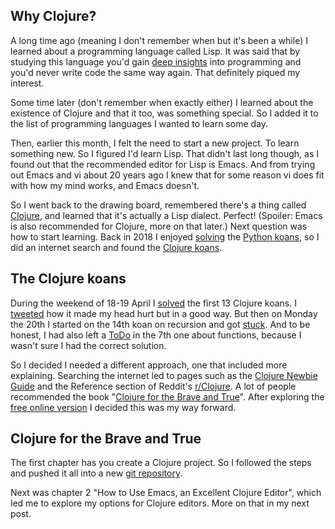 <!--
.. title: (clj 0) Diving straight in with some koans
.. slug: clj0-diving-straight-in
.. date: 2020-04-27 21:00:15 UTC+02:00
.. tags: clojure, koans, brave-true
.. category: clojure
.. link: 
.. description: 
.. type: text
-->

## Why Clojure?

A long time ago (meaning I don't remember when but it's been a while) I learned about a programming language called Lisp. It was said that by studying this language you'd gain [deep insights](https://twobithistory.org/2018/10/14/lisp.html) into programming and you'd never write code the same way again. That definitely piqued my interest.

Some time later (don't remember when exactly either) I learned about the existence of Clojure and that it too, was something special. So I added it to the list of programming languages I wanted to learn some day.

Then, earlier this month, I felt the need to start a new project. To learn something new. So I figured I'd learn Lisp. That didn't last long though, as I found out that the recommended editor for Lisp is Emacs. And from trying out Emacs and vi about 20 years ago I knew that for some reason vi does fit with how my mind works, and Emacs doesn't.

<!-- TEASER_END -->

So I went back to the drawing board, remembered there's a thing called [Clojure](https://clojure.org/), and learned that it's actually a Lisp dialect. Perfect! (Spoiler: Emacs is also recommended for Clojure, more on that later.) Next question was how to start learning. Back in 2018 I enjoyed [solving](https://github.com/j19sch/python_koans) the [Python koans](https://github.com/gregmalcolm/python_koans), so I did an internet search and found the [Clojure koans](https://github.com/functional-koans/clojure-koans).


## The Clojure koans
During the weekend of 18-19 April I [solved](https://github.com/j19sch/clojure-koans) the first 13 Clojure koans. I [tweeted](https://twitter.com/j19sch/status/1251948519373647876) how it made my head hurt but in a good way. But then on Monday the 20th I started on the 14th koan on recursion and got [stuck](https://github.com/j19sch/clojure-koans/commit/2a4dc73224d0c53665edcda4382376aa4ed1f129). And to be honest, I had also left a [ToDo](https://github.com/j19sch/clojure-koans/blob/master/src/koans/07_functions.clj#L29) in the 7th one about functions, because I wasn't sure I had the correct solution.

So I decided I needed a different approach, one that included more explaining. Searching the internet led to pages such as the [Clojure Newbie Guide](http://www.clojurenewbieguide.com/) and the Reference section of Reddit's [r/Clojure](https://www.reddit.com/r/Clojure/). A lot of people recommended the book "[Clojure for the Brave and True](https://www.braveclojure.com/)". After exploring the [free online version](https://www.braveclojure.com/clojure-for-the-brave-and-true/) I decided this was my way forward.


## Clojure for the Brave and True
The first chapter has you create a Clojure project. So I followed the steps and pushed it all into a new [git repository](https://github.com/j19sch/clojure-brave-true).

Next was chapter 2 "How to Use Emacs, an Excellent Clojure Editor", which led me to explore my options for Clojure editors. More on that in my next post.
